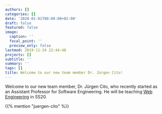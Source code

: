 ```yaml
---
authors: []
categories: []
date: '2020-01-01T00:00:00+02:00'
draft: false
featured: false
image:
  caption: ''
  focal_point: ''
  preview_only: false
lastmod: 2019-11-24 22:44:48
projects: []
subtitle: ''
summary: ''
tags: []
title: Welcome to our new team member Dr. Jürgen Cito!
---
```

Welcome to our new team member, Dr. Jürgen Cito, who recently started as an Assistant Professor for Software Engineering.
He will be teaching [Web Engineering](https://web-engineering-tuwien.github.io/) in SS20. 

{{% mention "juergen-cito" %}}
